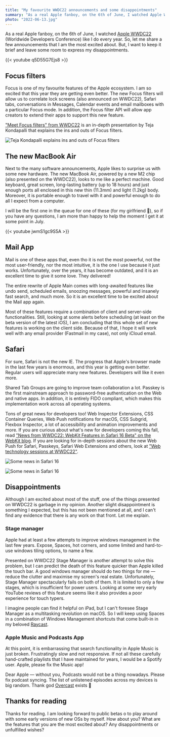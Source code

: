 ```yaml
---
title: "My favourite WWDC22 announcements and some disappointments"
summary: "As a real Apple fanboy, on the 6th of June, I watched Apple WWDC22 like I do every year. So, let me share a few announcements that I am the most excited about. But, I want to keep it brief and leave some room to express my disappointments."
photo: "2022-06-13.jpg"
---
```


As a real Apple fanboy, on the 6th of June, I watched [Apple WWDC22](https://youtu.be/q5D55G7Ejs8) (Worldwide Developers Conference) like I do every year. So, let me share a few announcements that I am the most excited about. But, I want to keep it brief and leave some room to express my disappointments.

{{< youtube q5D55G7Ejs8 >}}

## Focus filters

Focus is one of my favourite features of the Apple ecosystem. I am so excited that this year they are getting even better. The new Focus filters will allow us to correlate lock screens (also announced on WWDC22), Safari tabs, conversations in Messages, Calendar events and email mailboxes with a particular Focus mode. In addition, the Focus filter API will allow app creators to extend their apps to support this new feature.

["Meet Focus filters" from WWDC22](https://developer.apple.com/videos/play/wwdc2022/10121/) is an in-depth presentation by Teja Kondapalli that explains the ins and outs of Focus filters.

![Teja Kondapalli explains ins and outs of Focus filters](/photos/2022-06-13-1.jpg)

## The new MacBook Air

Next to the many software announcements, Apple likes to surprise us with some new hardware. The new MacBook Air, powered by a new M2 chip (also presented on the WWDC22), looks to me like a perfect machine. Good keyboard, great screen, long-lasting battery (up to 18 hours) and just enough ports all enclosed in this new thin (11.3mm) and light (1.2kg) body. Moreover, it is portable enough to travel with it and powerful enough to do all I expect from a computer.

I will be the first one in the queue for one of these (for my girlfriend 💋), so if you have any questions, I am more than happy to help the moment I get it at some point in July.

{{< youtube jwmS1gc9S5A >}}

## Mail App

Mail is one of these apps that, even tho it is not the most powerful, not the most user-friendly, nor the most intuitive, it is the one I use because it just works. Unfortunately, over the years, it has become outdated, and it is an excellent time to give it some love. They delivered!

The entire rewrite of Apple Main comes with long-awaited features like undo send, scheduled emails, snoozing messages, powerful and insanely fast search, and much more. So it is an excellent time to be excited about the Mail app again.

Most of these features require a combination of client and server-side functionalities. Still, looking at some alerts before scheduling (at least on the beta version of the latest iOS), I am concluding that this whole set of new features is working on the client side. Because of that, I hope it will work well with any email provider (Fastmail in my case), not only iCloud email.

## Safari

For sure, Safari is not the new IE. The progress that Apple's browser made in the last few years is enormous, and this year is getting even better. Regular users will appreciate many new features. Developers will like it even more.

Shared Tab Groups are going to improve team collaboration a lot. Passkey is the first mainstream approach to password-free authentication on the Web and native apps. In addition, it is entirely FIDO compliant, which makes this implementation work across all operating systems.

Tons of great news for developers too! Web Inspector Extensions, CSS Container Queries, Web Push notifications for macOS, CSS Subgrid, Flexbox Inspector, a lot of accessibility and animation improvements and more. If you are curious about what's new for developers coming this fall, read ["News from WWDC22: WebKit Features in Safari 16 Beta" on the WebKit blog](https://webkit.org/blog/12824/news-from-wwdc-webkit-features-in-safari-16-beta/). If you are looking for in-depth sessions about the new Web Push for Safari, Passkeys, Safari Web Extensions and others, look at ["Web technology sessions at WWDC22"](https://webkit.org/blog/12840/web-platform-and-web-extensions-features-highlighted-at-wwdc22/).

![Some news in Safari 16](/photos/2022-06-13-2.jpg)

![Some news in Safari 16](/photos/2022-06-13-3.jpg)

## Disappointments

Although I am excited about most of the stuff, one of the things presented on WWDC22 is garbage in my opinion. Another slight disappointment is something I expected, but this has not been mentioned at all, and I can't find any evidence that there is any work on that front. Let me explain.

### Stage manager

Apple had at least a few attempts to improve windows management in the last few years. Expose, Spaces, hot corners, and some limited and hard-to-use windows tiling options, to name a few.

Presented on WWDC22 Stage Manager is another attempt to solve this problem, but I can predict the death of this feature quicker than Apple killed the touch bar. A good windows manager should do two things for me — reduce the clutter and maximise my screen's real estate. Unfortunately, Stage Manager spectacularly fails on both of them. It is limited to only a few stages, which is insufficient for power users. Looking at some very early YouTube reviews of this feature seems like it also provides a poor experience for touch typers.

I imagine people can find it helpful on iPad, but I can't foresee Stage Manager as a multitasking revolution on macOS. So I will keep using Spaces in a combination of Windows Management shortcuts that come built-in in my beloved [Raycast](https://www.raycast.com).

### Apple Music and Podcasts App

At this point, it is embarrassing that search functionality in Apple Music is just broken. Frustratingly slow and not responsive. If not all these carefully hand-crafted playlists that I have maintained for years, I would be a Spotify user. Apple, please fix the Music app!

Dear Apple — without you, Podcasts would not be a thing nowadays. Please fix podcast syncing. The list of unlistened episodes across my devices is big random. Thank god [Overcast](https://overcast.fm) exists 🙇

## Thanks for reading

Thanks for reading. I am looking forward to public betas o to play around with some early versions of new OSs by myself. How about you? What are the features that you are the most excited about? Any disappointments or unfulfilled wishes?
